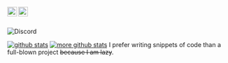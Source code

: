 <br/>
<a href="https://discord.com/users/548192290003353631">
 <img align="left" alt="!  BOYFRIEND 🍁#8831 Discord" width="22px" src="https://cdn.jsdelivr.net/npm/simple-icons@v3/icons/discord.svg" />
</a>
<a href="https://github.com/Boyfie/">
<img align ="left" alt="Boyfie Github" width="22px" src ="https://cdn.jsdelivr.net/npm/simple-icons@v3/icons/github.svg" />
</a>
<br/> <br/> 

![Discord](https://discord.c99.nl/widget/theme-3/548192290003353631.png)


[![github stats](https://github-readme-stats.vercel.app/api?username=Boyfie)](https://github.com/Boyfie) [![more github stats](https://github-readme-stats.vercel.app/api/top-langs/?username=Boyfie&layout=compact)](https://github.com/Boyfie) I prefer writing snippets of code than a full-blown project ~~because I am lazy~~.
